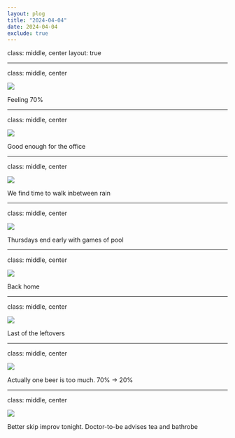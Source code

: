 ```yaml
---
layout: plog
title: "2024-04-04"
date: 2024-04-04
exclude: true
---
```


class: middle, center
layout: true

---

class: middle, center

<img class="plog-picture" src="{{ site.baseurl }}/img/plog/2024-04-04/01.jpg" />

Feeling 70%

---

class: middle, center

<img class="plog-picture" src="{{ site.baseurl }}/img/plog/2024-04-04/02.jpg" />

Good enough for the office

---

class: middle, center

<img class="plog-picture" src="{{ site.baseurl }}/img/plog/2024-04-04/03.jpg" />

We find time to walk inbetween rain

---

class: middle, center

<img class="plog-picture" src="{{ site.baseurl }}/img/plog/2024-04-04/04.jpg" />

Thursdays end early with games of pool

---

class: middle, center

<img class="plog-picture" src="{{ site.baseurl }}/img/plog/2024-04-04/05.gif" />

Back home

---

class: middle, center

<img class="plog-picture" src="{{ site.baseurl }}/img/plog/2024-04-04/06.jpg" />

Last of the leftovers

---

class: middle, center

<img class="plog-picture" src="{{ site.baseurl }}/img/plog/2024-04-04/07.jpg" />

Actually one beer is too much. 70% -> 20%

---

class: middle, center

<img class="plog-picture" src="{{ site.baseurl }}/img/plog/2024-04-04/08.jpg" />

Better skip improv tonight. Doctor-to-be advises tea and bathrobe

